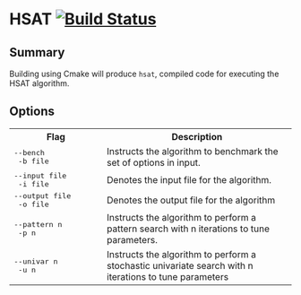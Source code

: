 # HSAT [![Build Status](https://travis-ci.org/cmccomb/HSAT.svg?branch=master)](https://travis-ci.org/cmccomb/HSAT)

## Summary
Building using Cmake will produce   ``hsat``, compiled code for executing the HSAT algorithm.

## Options
<table>
<tr><th width=150>Flag</th><th>Description</th>
<tr>
  <td><tt>--bench</tt><br/><tt>&nbsp;-b file</tt></td>
  <td>Instructs the algorithm to benchmark the set of options in input.</td>
</tr>
<tr>
  <td><tt>--input file</tt><br/><tt>&nbsp;-i file</tt></td>
  <td>Denotes the input file for the algorithm. </td>
</tr>
<tr>
  <td><tt>--output file</tt><br/><tt>&nbsp;-o file</tt></td>
  <td>Denotes the output file for the algorithm</td>
</tr>
<tr>
  <td><tt>--pattern n</tt><br/><tt>&nbsp;-p n</tt></td>
  <td>Instructs the algorithm to perform a pattern search with n iterations to tune parameters.</td>
</tr>
<tr>
  <td><tt>--univar n</tt><br/><tt>&nbsp;-u n</tt></td>
  <td>Instructs the algorithm to perform a stochastic univariate search with n iterations to tune parameters</td>
</tr>
</table>
